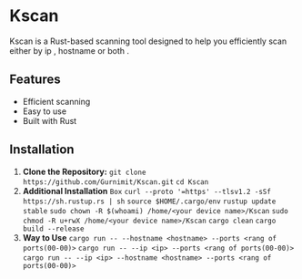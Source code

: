 # Kscan

Kscan is a Rust-based scanning tool designed to help you efficiently scan either by ip , hostname or both . 

## Features
- Efficient scanning
- Easy to use
- Built with Rust

## Installation

1. **Clone the Repository:**
   `git clone https://github.com/Gurnimit/Kscan.git`
   `cd Kscan`
3. **Additional Installation**
   `Box`
   `curl --proto '=https' --tlsv1.2 -sSf https://sh.rustup.rs | sh`
   `source $HOME/.cargo/env`
   `rustup update stable`
   `sudo chown -R $(whoami) /home/<your device name>/Kscan`
   `sudo chmod -R u+rwX /home/<your device name>/Kscan`
   `cargo clean`
   `cargo build --release`
5. **Way to Use**
   `cargo run -- --hostname <hostname> --ports <rang of ports(00-00)>`
   `cargo run -- --ip <ip> --ports <rang of ports(00-00)>`
   `cargo run -- --ip <ip> --hostname <hostname> --ports <rang of ports(00-00)>`
